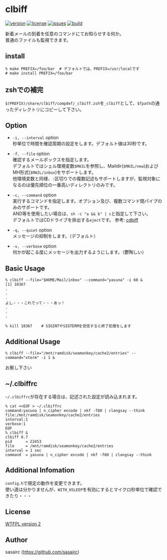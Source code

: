 clbiff
=====

[![version](http://img.shields.io/github/tag/sasairc/clbiff.svg?style=flat&label=version)](https://github.com/sasairc/clbiff/releases)
[![license](https://img.shields.io/badge/License-WTFPL2-blue.svg?style=flat)](http://www.wtfpl.net/txt/copying/)
[![issues](http://img.shields.io/github/issues/sasairc/clbiff.svg?style=flat)](https://github.com/sasairc/clbiff/issues)
[![build](https://img.shields.io/travis/sasairc/clbiff.svg?style=flat)](https://travis-ci.org/sasairc/clbiff)

新着メールの到着を任意のコマンドにてお知らせする何か。		
普通のファイルも監視できます。

## install

```shellsession
% make PREFIX=/foo/bar	# デフォルトでは、PREFIX=/usr/localです
# make install PREFIX=/foo/bar
```

## zshでの補完

`$(PREFIX)/share/clbiff/compdef/_clbiff.zsh`を`_clbiff`として、`$fpath`の通ったディレクトリにコピーして下さい。

## Option

* `-i, --interval` option  
	秒単位で時間を確認周期の設定をします。デフォルト値は30秒です。
* `-f, --file` option  
	確認するメールボックスを指定します。  
	デフォルトではシェル環境変数`$MAIL`を参照し、Maildir(`$MAIL/new`)およびMH形式(`$MAIL/inbox`)をサポートします。  
	他環境変数と同様、`:`区切りでの複数記述もサポートしますが、監視対象になるのは優先順位の一番高いディレクトリのみです。

* `-c, --command` option  
	実行するコマンドを指定します。オプション及び、複数コマンド間パイプのみのサポートです。		
	AND等を使用したい場合は、`sh -c "a && b" | c`と指定して下さい。		
	デフォルトではCDドライブを排出する`eject`です。 参考: [cdbiff](http://0xcc.net/cdbiff/)

* `-q, --quiet` option  
	メッセージの抑制をします。（デフォルト）

* `-v, --verbose` option  
	何かが起こる度にメッセージを出力するようにします。（鬱陶しい）

## Basic Usage

```shellsession
% clbiff --file="$HOME/Mail/inbox" --command="yasuna" -i 60 &
[1] 10367
.
.
.
よし・・・これでって・・・あっ！
.
.
.

% kill 10367	# SIGINTやSIGTERMを受信すると終了処理をします
```

## Additional Usage

``` shellsession
% clbiff --file="/mnt/ramdisk/seamonkey/cache2/entries" --command="xterm" -i 1 &
```
お察し下さい

## ~/.clbiffrc

`~/.clbiffrc`が存在する場合は、記述された設定が読み込まれます。

```shellsession
% cat <<EOF > ~/.clbiffrc
command:yasuna | n_cipher encode | nkf -f80 | clangsay --think
file:/mnt/ramdisk/seamonkey/cache2/entries
interval:1
verbose:1
EOF
% clbiff &
clbiff 0.7
pid      = 22453
file     = /mnt/ramdisk/seamonkey/cache2/entries
interval = 1 sec
command  = yasuna | n_cipher encode | nkf -f80 | clangsay --think
```

## Additional Infomation

`config.h`で規定の動作を変更できます。	
使い道は分かりませんが、`WITH_USLEEP`を有効にするとマイクロ秒単位で確認できたり・・・
	
## License

[WTFPL version 2](http://www.wtfpl.net/txt/copying/)

## Author

sasairc (https://github.com/sasairc)

